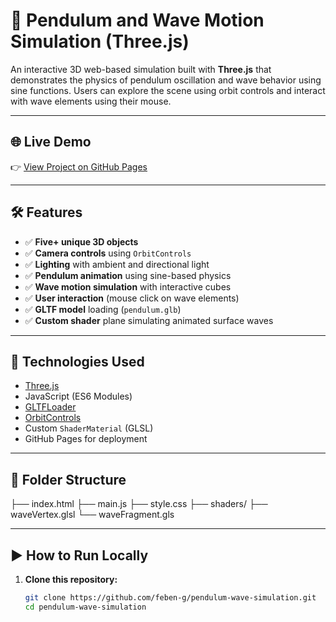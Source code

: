 # 🎢 Pendulum and Wave Motion Simulation (Three.js)

An interactive 3D web-based simulation built with **Three.js** that demonstrates the physics of pendulum oscillation and wave behavior using sine functions. Users can explore the scene using orbit controls and interact with wave elements using their mouse.

---

## 🌐 Live Demo

👉 [View Project on GitHub Pages](https://feben-g.github.io/Pendulum-and-Wave-Motion-Simulation/)

---

## 🛠️ Features

- ✅ **Five+ unique 3D objects**
- ✅ **Camera controls** using `OrbitControls`
- ✅ **Lighting** with ambient and directional light
- ✅ **Pendulum animation** using sine-based physics
- ✅ **Wave motion simulation** with interactive cubes
- ✅ **User interaction** (mouse click on wave elements)
- ✅ **GLTF model** loading (`pendulum.glb`)
- ✅ **Custom shader** plane simulating animated surface waves

---

## 🔧 Technologies Used

- [Three.js](https://threejs.org/)
- JavaScript (ES6 Modules)
- [GLTFLoader](https://threejs.org/docs/#examples/en/loaders/GLTFLoader)
- [OrbitControls](https://threejs.org/docs/#examples/en/controls/OrbitControls)
- Custom `ShaderMaterial` (GLSL)
- GitHub Pages for deployment

---

## 📁 Folder Structure
├── index.html
├── main.js
├── style.css
├── shaders/
  ├── waveVertex.glsl
  └── waveFragment.gls


---

## ▶️ How to Run Locally

1. **Clone this repository:**
   ```bash
   git clone https://github.com/feben-g/pendulum-wave-simulation.git
   cd pendulum-wave-simulation

